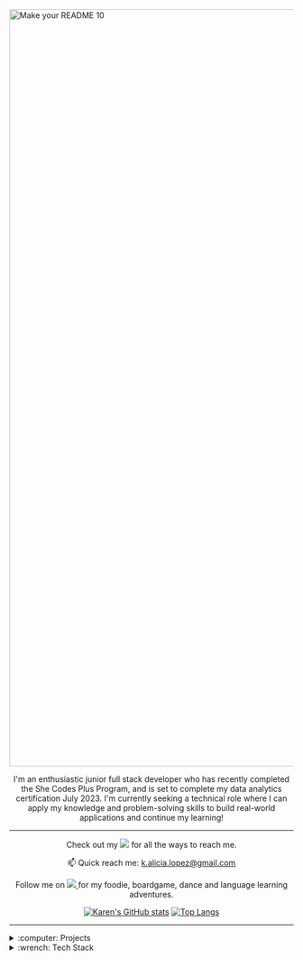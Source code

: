 <img width="1340" alt="Make your README 10" src="https://user-images.githubusercontent.com/104682798/236136171-4852106e-8481-452a-9f7f-ca10849a4444.png">

<p align='center'>
I'm an enthusiastic junior full stack developer who has recently completed the She Codes Plus Program, and is set to complete my data analytics certification July 2023. I'm currently seeking a technical role where I can apply my knowledge and problem-solving skills to build real-world applications and continue my learning! 
</p>

---

<p align='center'>
  Check out my <a href=http://www.linktr.ee/kalicialopez">
    <img src="https://img.shields.io/badge/linktree-39E09B?style=flat&logo=linktree&logoColor=white" target="_blank" /></a> for all the ways to reach me.
</p>
    <p align='center'>
  📫 Quick reach me: <a href='mailto:k.alicia.lopez@gmail.com'>k.alicia.lopez@gmail.com</a>
</p>
    
<p align='center'>
    Follow me on 
    <a href="https://instagram.com/kalicialopez" target="_blank">
    <img src="https://img.shields.io/badge/instagram-%23E4405F.svg?&style=flat&logo=instagram&logoColor=white" />        
  </a>for my foodie, boardgame, dance and language learning adventures.
</p>

<div align='center'>
<!--     <a href="#"><img src="https://github-readme-stats.vercel.app/api?username=kalicialopez&show_icons=true&count_private=true&theme=dark&hide=stars,issues" width="350"></a><img src="https://github-readme-stats.vercel.app/api/top-langs/?username=kalicialopez&layout=compact)](https://github.com/kalicialopez/github-readme-stats)" />  -->
    
[![Karen's GitHub stats](https://github-readme-stats.vercel.app/api?username=kalicialopez&show_icons=true&count_private=true&theme=dark&hide=stars,issues)](https://github.com/kalicialopez/github-readme-stats) [![Top Langs](https://github-readme-stats.vercel.app/api/top-langs/?username=kalicialopez&layout=compact&theme=dark)](https://github.com/kalicialopez/github-readme-stats)
</div>
    
---
    
<details>
    
  <summary>:computer: Projects</summary>

| Project                     | Repositories    | Live Website  | Tech    |
| :-------------------------- |:----------------| :-------------| :-------------|
| Portfolio                   | <a href="https://github.com/kalicialopez/portfolio.github.io" target="_blank">Repo</a>   |          | ![HTML5](https://img.shields.io/badge/html5-%23E34F26.svg?style=flat&logo=html5&logoColor=white) ![CSS3](https://img.shields.io/badge/css3-%231572B6.svg?style=flat&logo=css3&logoColor=white) ![JavaScript](https://img.shields.io/badge/javascript-%23323330.svg?style=flat&logo=javascript&logoColor=%23F7DF1E)
| Weather Data Converter      | <a href="https://github.com/kalicialopez/she-codes-python-weather-project-kalicialopez" target="_blank">Repo</a>  |           | ![Python](https://img.shields.io/badge/python-3670A0?style=flat&logo=python&logoColor=ffdd54)
| Newsletter Clone            | <a href="https://github.com/kalicialopez/she-codes-django-news-project-kalicialopez" target="_blank">Repo</a>        |             | ![Django](https://img.shields.io/badge/django-%23092E20.svg?style=flat&logo=django&logoColor=white) ![HTML5](https://img.shields.io/badge/html5-%23E34F26.svg?style=flat&logo=html5&logoColor=white) ![CSS3](https://img.shields.io/badge/css3-%231572B6.svg?style=flat&logo=css3&logoColor=white)
| Crowdfunding Platform       | <a href="https://github.com/kalicialopez/she-codes-crowdfunding-api-project-kalicialopez" target="_blank">API</a><br/> <a href="https://github.com/kalicialopez/crowdfunding" target="_blank">Front-end</a>               |               | ![DjangoREST](https://img.shields.io/badge/DJANGO-REST-ff1709?style=flat&logo=django&logoColor=white&color=ff1709&labelColor=gray) ![Insomnia](https://img.shields.io/badge/Insomnia-black?style=flat&logo=insomnia&logoColor=5849BE) ![SQLite](https://img.shields.io/badge/SQLite-07405E?style=flat&logo=sqlite&logoColor=white) ![Docker](https://img.shields.io/badge/Docker-2CA5E0?style=flat&logo=docker&logoColor=white) <br/> ![React](https://img.shields.io/badge/react-%2320232a.svg?style=flat&logo=react&logoColor=%2361DAFB) ![React Router](https://img.shields.io/badge/React_Router-CA4245?style=flat&logo=react-router&logoColor=white) ![HTML5](https://img.shields.io/badge/html5-%23E34F26.svg?style=flat&logo=html5&logoColor=white) ![CSS3](https://img.shields.io/badge/css3-%231572B6.svg?style=flat&logo=css3&logoColor=white) ![Netlify](https://img.shields.io/badge/Netlify-00C7B7?style=flat&logo=netlify&logoColor=white)
| Comparison Shopping List App| <a href="https://github.com/SheCodesAus/django_unchained_group_2023_backend" target="_blank">API</a> <br/> <a href="https://github.com/SheCodesAus/django_unchained_group_2023_frontend" target="_blank">Front-end</a>  |            | ![DjangoREST](https://img.shields.io/badge/DJANGO-REST-ff1709?style=flat&logo=django&logoColor=white&color=ff1709&labelColor=gray) ![Insomnia](https://img.shields.io/badge/Insomnia-black?style=flat&logo=insomnia&logoColor=5849BE) ![SQLite](https://img.shields.io/badge/SQLite-07405E?style=flat&logo=sqlite&logoColor=white) ![Docker](https://img.shields.io/badge/Docker-2CA5E0?style=flat&logo=docker&logoColor=white)  <br/> ![React](https://img.shields.io/badge/react-%2320232a.svg?style=flat&logo=react&logoColor=%2361DAFB) ![React Router](https://img.shields.io/badge/React_Router-CA4245?style=flat&logo=react-router&logoColor=white) ![HTML5](https://img.shields.io/badge/html5-%23E34F26.svg?style=flat&logo=html5&logoColor=white) ![CSS3](https://img.shields.io/badge/css3-%231572B6.svg?style=flat&logo=css3&logoColor=white) ![Netlify](https://img.shields.io/badge/Netlify-00C7B7?style=flat&logo=netlify&logoColor=white)

</details>
    
<details>
    
  <summary>:wrench: Tech Stack</summary>
    
#### Languages
![HTML5](https://img.shields.io/badge/HTML5-E34F26?style=for-the-badge&logo=html5&logoColor=white) ![CSS3](https://img.shields.io/badge/CSS3-1572B6?style=for-the-badge&logo=css3&logoColor=white) ![JavaScript](https://img.shields.io/badge/JavaScript-323330?style=for-the-badge&logo=javascript&logoColor=F7DF1E) ![Python](https://img.shields.io/badge/Python-FFD43B?style=for-the-badge&logo=python&logoColor=blue) ![R](https://img.shields.io/badge/R-276DC3?style=for-the-badge&logo=r&logoColor=white) ![Markdown](https://img.shields.io/badge/Markdown-000000?style=for-the-badge&logo=markdown&logoColor=white)


#### Frameworks & Libraries
![Bootstrap](https://img.shields.io/badge/Bootstrap-563D7C?style=for-the-badge&logo=bootstrap&logoColor=white) ![Django](https://img.shields.io/badge/Django-092E20?style=for-the-badge&logo=django&logoColor=green) ![DjangoREST](https://img.shields.io/badge/django%20rest-ff1709?style=for-the-badge&logo=django&logoColor=white) ![React](https://img.shields.io/badge/React-20232A?style=for-the-badge&logo=react&logoColor=61DAFB) ![React Router](https://img.shields.io/badge/React_Router-CA4245?style=for-the-badge&logo=react-router&logoColor=white) ![Tailwind](https://img.shields.io/badge/Tailwind_CSS-38B2AC?style=for-the-badge&logo=tailwind-css&logoColor=white)

#### Data
![SQLite](https://img.shields.io/badge/SQLite-07405E?style=for-the-badge&logo=sqlite&logoColor=white) ![MySQL](https://img.shields.io/badge/MySQL-005C84?style=for-the-badge&logo=mysql&logoColor=white) ![Tableau](https://img.shields.io/badge/Tableau-E97627?style=for-the-badge&logo=Tableau&logoColor=white) ![PowerBI](https://img.shields.io/badge/PowerBI-F2C811?style=for-the-badge&logo=Power%20BI&logoColor=white)

#### Platforms & Relevant Tools
![Git](https://img.shields.io/badge/GIT-E44C30?style=for-the-badge&logo=git&logoColor=white) ![VS Code](https://img.shields.io/badge/VSCode-0078D4?style=for-the-badge&logo=visual%20studio%20code&logoColor=white) ![Insomnia](https://img.shields.io/badge/Insomnia-5849be?style=for-the-badge&logo=Insomnia&logoColor=white) ![Docker](https://img.shields.io/badge/Docker-2CA5E0?style=for-the-badge&logo=docker&logoColor=white) ![Jira](https://img.shields.io/badge/Jira-0052CC?style=for-the-badge&logo=Jira&logoColor=white)
    
#### Cloud Services & Hosting
![Netlify](https://img.shields.io/badge/Netlify-00C7B7?style=for-the-badge&logo=netlify&logoColor=white) :soon: ![AWS](https://img.shields.io/badge/Amazon_AWS-FF9900?style=for-the-badge&logo=amazonaws&logoColor=white)

    
#### Design
![Canva](https://img.shields.io/badge/Canva-%2300C4CC.svg?&style=for-the-badge&logo=Canva&logoColor=white) ![Figma](https://img.shields.io/badge/Figma-F24E1E?style=for-the-badge&logo=figma&logoColor=white) ![Adobe Illustrator](	https://img.shields.io/badge/Adobe%20Illustrator-FF9A00?style=for-the-badge&logo=adobe%20illustrator&logoColor=white)
    
</details>    

<!--### Hi there 👋


**kalicialopez/kalicialopez** is a ✨ _special_ ✨ repository because its `README.md` (this file) appears on your GitHub profile.

Here are some ideas to get you started:

- 🔭 I’m currently working on ...
- 🌱 I’m currently learning ...
- 👯 I’m looking to collaborate on ...
- 🤔 I’m looking for help with ...
- 💬 Ask me about ...
- 📫 How to reach me: ...
- 😄 Pronouns: ...
- ⚡ Fun fact: ...
-->
